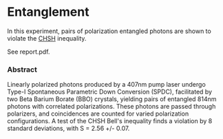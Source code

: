 # Entanglement

In this experiment, pairs of polarization entangled photons are shown to violate the [CHSH](https://en.wikipedia.org/wiki/CHSH_inequality) inequality.

See report.pdf.

### Abstract

Linearly polarized photons produced by a 407nm pump laser undergo Type-I Spontaneous Parametric Down Conversion (SPDC), facilitated by two Beta Barium Borate (BBO) crystals, yielding pairs of entangled 814nm photons with correlated polarizations. These photons are passed through polarizers, and coincidences are counted for varied polarization configurations. A test of the CHSH Bell's inequality finds a violation by 8 standard deviations, with S = 2.56 +/- 0.07.
